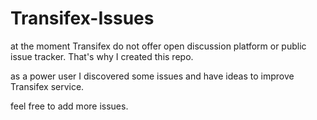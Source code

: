 # Transifex-Issues

at the moment Transifex do not offer open discussion platform or public issue tracker. That's why I created this repo.

as a power user I discovered some issues and have ideas to improve Transifex service.

feel free to add more issues.

